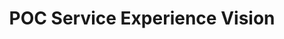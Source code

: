---
displayOrder: 1
projectType: 'ux'
title: 'POC Service Experience Vision'
description: 'Creating a proof of concept for an experimental voice user interface (VUI) to envision a solution for automotive
technicians to have an assistive
technology for daily tasks and
inspections.' 
thumb: 'project-cover.jpg'
hero:
  file: 'project-cover.jpg'
  alt: 'Velit mollit enim adipisicing est velit id est elit anim nulla reprehenderit.'
heroOrientation: 'horizontal'
color: '#277DA1'
sections:
  - type: 'two-column'
    variant: 'left'
    subtitle: '40 Point Inspection'
    description: 'We built a concept around the process of a 40 point inspection in a typical auto-mechanic shop, then built a demo prototype showcasing how a voice user interface can streamline the inspection process.\nTo tell the story I brought the screens into Adobe After Effects to simulate movement in the voice user interface and illustrate the conversational aspect of the story.'
    image:
      file: '40-point-inspection.png'
      alt: 'Dolore nulla ea officia ullamco mollit incididunt voluptate ut.'
---